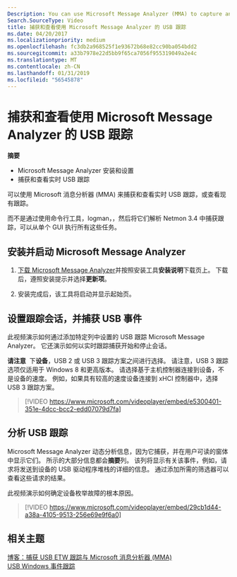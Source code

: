 ```yaml
---
Description: You can use Microsoft Message Analyzer (MMA) to capture and view live USB traces, or view an existing trace.
Search.SourceType: Video
title: 捕获和查看使用 Microsoft Message Analyzer 的 USB 跟踪
ms.date: 04/20/2017
ms.localizationpriority: medium
ms.openlocfilehash: fc3db2a968525f1e93672b68e82cc90ba054bdd2
ms.sourcegitcommit: a33b7978e22d5bb9f65ca7056f955319049a2e4c
ms.translationtype: MT
ms.contentlocale: zh-CN
ms.lasthandoff: 01/31/2019
ms.locfileid: "56545878"
---
```

# <a name="capture-and-view-usb-traces-with-microsoft-message-analyzer"></a>捕获和查看使用 Microsoft Message Analyzer 的 USB 跟踪


**摘要**

-   Microsoft Message Analyzer 安装和设置
-   捕获和查看实时 USB 跟踪

可以使用 Microsoft 消息分析器 (MMA) 来捕获和查看实时 USB 跟踪，或查看现有跟踪。

而不是通过使用命令行工具，logman，，然后将它们解析 Netmon 3.4 中捕获跟踪，可以从单个 GUI 执行所有这些任务。

## <a name="install-and-launch-microsoft-message-analyzer"></a>安装并启动 Microsoft Message Analyzer


1.  [下载 Microsoft Message Analyzer](https://www.microsoft.com/download/details.aspx?id=44226)并按照安装工具**安装说明**下载页上。 下载后，遵照安装提示并选择**更新项**。

2.  安装完成后，该工具将启动并显示起始页。

## <a name="set-up-a-trace-session-and-capture-usb-events"></a>设置跟踪会话，并捕获 USB 事件


此视频演示如何通过添加特定列中设置的 USB 跟踪 Microsoft Message Analyzer。 它还演示如何以实时跟踪捕获开始和停止会话。

**请注意**  下**设备**，USB 2 或 USB 3 跟踪方案之间进行选择。 请注意，USB 3 跟踪选项仅适用于 Windows 8 和更高版本。 请选择基于主机控制器连接到设备，不是设备的速度。 例如，如果具有较高的速度设备连接到 xHCI 控制器中，选择 USB 3 跟踪方案。

>[!VIDEO https://www.microsoft.com/videoplayer/embed/e5300401-351e-4dcc-bcc2-edd07079d7fa]

## <a name="analyze-a-usb-trace"></a>分析 USB 跟踪


Microsoft Message Analyzer 动态分析信息，因为它捕获，并在用户可读的窗体中显示它们。 所示的大部分信息都会**摘要**列。 该列将显示有关该事件，例如，请求将发送到设备的 USB 驱动程序堆栈的详细的信息。 通过添加所需的筛选器可以查看这些请求的结果。

此视频演示如何确定设备枚举故障的根本原因。

>[!VIDEO https://www.microsoft.com/videoplayer/embed/29cb1d44-a38a-4105-9513-256e69e9f6a0]

## <a name="related-topics"></a>相关主题
[博客：捕获 USB ETW 跟踪与 Microsoft 消息分析器 (MMA)](http://blogs.msdn.com/b/usbcoreblog/archive/2013/11/09/capturing-usb-etw-traces-with-microsoft-message-analyzer-mma.aspx)  
[USB Windows 事件跟踪](usb-event-tracing-for-windows.md)  



